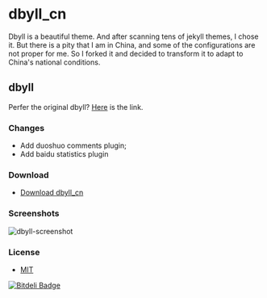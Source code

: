 dbyll_cn
=====

Dbyll is a beautiful theme. And after scanning tens of jekyll themes, I chose it.
But there is a pity that I am in China, and some of the configurations are not proper for me.
So I forked it and decided to transform it to adapt to China's national conditions.

## dbyll
Perfer the original dbyll? [Here](https://github.com/dbtek/dbyll) is the link. 

### Changes
* Add duoshuo comments plugin;
* Add baidu statistics plugin

### Download
* [Download dbyll_cn](https://github.com/Chievent/dbyll_cn/archive/master.zip)

### Screenshots

![dbyll-screenshot](	assets/media/dbyll-ss.png)

### License
- [MIT](http://opensource.org/licenses/MIT)


[![Bitdeli Badge](https://d2weczhvl823v0.cloudfront.net/Chievent/dbyll_cn/trend.png)](https://bitdeli.com/free "Bitdeli Badge")